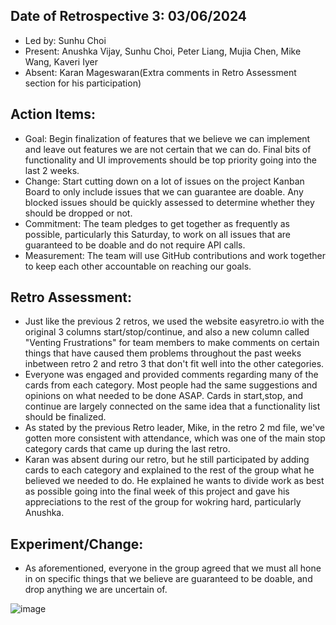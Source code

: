 ## Date of Retrospective 3: 03/06/2024
- Led by: Sunhu Choi
- Present: Anushka Vijay, Sunhu Choi, Peter Liang, Mujia Chen, Mike Wang, Kaveri Iyer
- Absent: Karan Mageswaran(Extra comments in Retro Assessment section for his participation)

## Action Items:
- Goal: Begin finalization of features that we believe we can implement and leave out features we are not certain that we can do. Final bits of functionality and UI improvements should be top priority going into the last 2 weeks. 
- Change: Start cutting down on a lot of issues on the project Kanban Board to only include issues that we can guarantee are doable. Any blocked issues should be quickly assessed to determine whether they should be dropped or not.
- Commitment: The team pledges to get together as frequently as possible, particularly this Saturday, to work on all issues that are guaranteed to be doable and do not require API calls. 
- Measurement: The team will use GitHub contributions and work together to keep each other accountable on reaching our goals.

## Retro Assessment:
- Just like the previous 2 retros, we used the website easyretro.io with the original 3 columns start/stop/continue, and also a new column called "Venting Frustrations" for team members to make comments on certain things that have caused them problems throughout the past weeks inbetween retro 2 and retro 3 that don't fit well into the other categories.
- Everyone was engaged and provided comments regarding many of the cards from each category. Most people had the same suggestions and opinions on what needed to be done ASAP. Cards in start,stop, and continue are largely connected on the same idea that a functionality list should be finalized.
- As stated by the previous Retro leader, Mike, in the retro 2 md file, we've gotten more consistent with attendance, which was one of the main stop category cards that came up during the last retro.
- Karan was absent during our retro, but he still participated by adding cards to each category and explained to the rest of the group what he believed we needed to do. He explained he wants to divide work as best as possible going into the final week of this project and gave his appreciations to the rest of the group for wokring hard, particularly Anushka. 

## Experiment/Change:
- As aforementioned, everyone in the group agreed that we must all hone in on specific things that we believe are guaranteed to be doable, and drop anything we are uncertain of. 

![image](https://github.com/ucsb-cs148-w24/project-pj12-appblocker/assets/91865075/d8c1b046-dff4-4d51-ba0c-80df5563e7ac)

